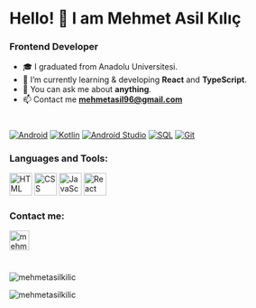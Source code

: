 
<h1> Hello! 👋 I am Mehmet Asil Kılıç </h1> 
<h3> Frontend Developer </h3>

  
- 🎓 I graduated from Anadolu Universitesi. 
- 🔭 I’m currently learning & developing **React** and **TypeScript**.
- 💬 You can ask me about **anything**.
- 📫 Contact me **mehmetasil96@gmail.com**

<h1></h1> 
<a href="#"><img alt="Android" src="https://img.shields.io/badge/Android-3DDC84?logo=android&logoColor=white"></a>
<a href="https://github.com/search?q=user%3ADenverCoder1+language%3Akotlin"><img alt="Kotlin" src="https://img.shields.io/badge/Kotlin-7F52FF.svg?logo=Kotlin&logoColor=white"></a>
<a href="#"><img alt="Android Studio" src="https://img.shields.io/badge/Android%20Studio-008678.svg?logo=android-studio&logoColor=white"></a>
<a href="#"><img alt="SQL" src="https://img.shields.io/badge/SQL-A4373A.svg?logo=mysql&logoColor=white"></a>
<a href="#"><img alt="Git" src="https://img.shields.io/badge/Git-F05033.svg?logo=git&logoColor=white"></a>


<h3 align="left">Languages and Tools:</h3>
<p align="left">
    <img
      src="https://upload.wikimedia.org/wikipedia/commons/6/61/HTML5_logo_and_wordmark.svg"
      alt="HTML"
      width="40"
      height="40"
    /> 
    <img
      src="https://upload.wikimedia.org/wikipedia/commons/d/d5/CSS3_logo_and_wordmark.svg"
      alt="CSS"
      width="40"
      height="40"
    />
    <img
      src="https://upload.wikimedia.org/wikipedia/commons/b/ba/Javascript_badge.svg"
      alt="JavaScript"
      width="40"
      height="40"
    />
    <img
      src="https://upload.wikimedia.org/wikipedia/commons/a/a7/React-icon.svg"
      alt="React"
      width="40"
      height="40"
    />
</p>

<h3 align="left">Contact me:</h3>
<p align="left">
  <a href="https://www.linkedin.com/in/mehmet-asil-k%C4%B1l%C4%B1%C3%A7-b80b75146/" target="blank"
    ><img
      align="center"
      src="https://velanovascular.com/wp-content/uploads/2020/06/LinkedIn.png"
      alt="mehmet-asil-kilic"
      height="35"
      width="35"
  /></a>
</p>

<h1></h1> 

<p align="left"> <img src="https://github-readme-stats.vercel.app/api/top-langs?username=mehmetasilkilic&show_icons=true&locale=en&layout=compact&theme=tokyonight" alt="mehmetasilkilic" /> </p>

<p align="left"> <img src="https://github-readme-stats.vercel.app/api?username=mehmetasilkilic&show_icons=true&locale=en&theme=tokyonight" alt="mehmetasilkilic" /> </p>
